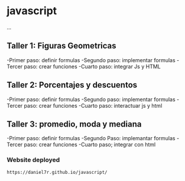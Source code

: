# javascript

...

## Taller 1: Figuras Geometricas

-Primer paso: definir formulas
-Segundo paso: implementar formulas
-Tercer paso: crear funciones
-Cuarto paso: integrar Js y HTML

## Taller 2: Porcentajes y descuentos

-Primer paso: definir formulas 
-Segundo paso: implementar formulas
-Tercer paso: crear funciones
-Cuarto paso: interactuar js y html 

## Taller 3: promedio, moda y mediana

-Primer paso: definir formulas
-Segundo Paso: implemantar formulas
-Tercer paso: crear funciones
-Cuarto paso; integrar con html

### Website deployed
`https://daniel7r.github.io/javascript/`
